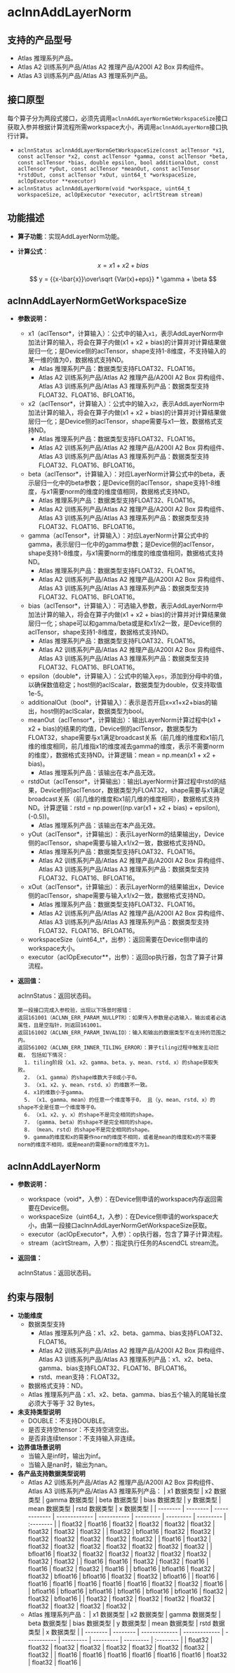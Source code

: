 # aclnnAddLayerNorm

## 支持的产品型号

- Atlas 推理系列产品。
- Atlas A2 训练系列产品/Atlas A2 推理产品/A200I A2 Box 异构组件。
- Atlas A3 训练系列产品/Atlas A3 推理系列产品。

## 接口原型

每个算子分为两段式接口，必须先调用`aclnnAddLayerNormGetWorkspaceSize`接口获取入参并根据计算流程所需workspace大小，再调用`aclnnAddLayerNorm`接口执行计算。

*  `aclnnStatus aclnnAddLayerNormGetWorkspaceSize(const aclTensor *x1, const aclTensor *x2, const aclTensor *gamma, const aclTensor *beta, const aclTensor *bias, double epsilon, bool additionalOut, const aclTensor *yOut, const aclTensor *meanOut, const aclTensor *rstdOut, const aclTensor *xOut, uint64_t *workspaceSize, aclOpExecutor **executor)`
*  `aclnnStatus aclnnAddLayerNorm(void *workspace, uint64_t workspaceSize, aclOpExecutor *executor, aclrtStream stream)`

## 功能描述
- **算子功能**：实现AddLayerNorm功能。
- **计算公式**：

  $$
  x = x1 + x2 + bias
  $$

  $$
  y = {{x-\bar{x}}\over\sqrt {Var(x)+eps}} * \gamma + \beta
  $$


## aclnnAddLayerNormGetWorkspaceSize

- **参数说明：**

  * x1（aclTensor\*，计算输入）：公式中的输入`x1`，表示AddLayerNorm中加法计算的输入，将会在算子内做(x1 + x2 + bias)的计算并对计算结果做层归一化；是Device侧的aclTensor，shape支持1-8维度，不支持输入的某一维的值为0，数据格式支持ND。
    * Atlas 推理系列产品：数据类型支持FLOAT32、FLOAT16。
    * Atlas A2 训练系列产品/Atlas A2 推理产品/A200I A2 Box 异构组件、Atlas A3 训练系列产品/Atlas A3 推理系列产品：数据类型支持FLOAT32、FLOAT16、BFLOAT16。
  * x2（aclTensor\*，计算输入）：公式中的输入`x2`，表示AddLayerNorm中加法计算的输入，将会在算子内做(x1 + x2 + bias)的计算并对计算结果做层归一化；是Device侧的aclTensor，shape需要与x1一致，数据格式支持ND。
    * Atlas 推理系列产品：数据类型支持FLOAT32、FLOAT16。
    * Atlas A2 训练系列产品/Atlas A2 推理产品/A200I A2 Box 异构组件、Atlas A3 训练系列产品/Atlas A3 推理系列产品：数据类型支持FLOAT32、FLOAT16、BFLOAT16。
  * beta（aclTensor\*，计算输入）：对应LayerNorm计算公式中的beta，表示层归一化中的beta参数；是Device侧的aclTensor，shape支持1-8维度，与x1需要norm的维度的维度值相同，数据格式支持ND。
    * Atlas 推理系列产品：数据类型支持FLOAT32、FLOAT16。
    * Atlas A2 训练系列产品/Atlas A2 推理产品/A200I A2 Box 异构组件、Atlas A3 训练系列产品/Atlas A3 推理系列产品：数据类型支持FLOAT32、FLOAT16、BFLOAT16。
  * gamma（aclTensor\*，计算输入）：对应LayerNorm计算公式中的gamma，表示层归一化中的gamma参数；是Device侧的aclTensor，shape支持1-8维度，与x1需要norm的维度的维度值相同，数据格式支持ND。
    * Atlas 推理系列产品：数据类型支持FLOAT32、FLOAT16。
    * Atlas A2 训练系列产品/Atlas A2 推理产品/A200I A2 Box 异构组件、Atlas A3 训练系列产品/Atlas A3 推理系列产品：数据类型支持FLOAT32、FLOAT16、BFLOAT16。
  * bias（aclTensor\*，计算输入）：可选输入参数，表示AddLayerNorm中加法计算的输入，将会在算子内做(x1 + x2 + bias)的计算并对计算结果做层归一化；shape可以和gamma/beta或是和x1/x2一致，是Device侧的aclTensor，shape支持1-8维度，数据格式支持ND。
    * Atlas 推理系列产品：数据类型支持FLOAT32、FLOAT16。
    * Atlas A2 训练系列产品/Atlas A2 推理产品/A200I A2 Box 异构组件、Atlas A3 训练系列产品/Atlas A3 推理系列产品：数据类型支持FLOAT32、FLOAT16、BFLOAT16。
  * epsilon（double\*，计算输入）：公式中的输入`eps`，添加到分母中的值，以确保数值稳定；host侧的aclScalar，数据类型为double，仅支持取值1e-5。
  * additionalOut（bool\*，计算输入）：表示是否开启x=x1+x2+bias的输出，host侧的aclScalar，数据类型为bool。
  * meanOut（aclTensor\*，计算输出）：输出LayerNorm计算过程中(x1 + x2 + bias)的结果的均值，Device侧的aclTensor，数据类型为FLOAT32，shape需要与x1满足broadcast关系（前几维的维度和x1前几维的维度相同，前几维指x1的维度减去gamma的维度，表示不需要norm的维度），数据格式支持ND。计算逻辑：mean = np.mean(x1 + x2 + bias)。
    * Atlas 推理系列产品：该输出在本产品无效。
  * rstdOut（aclTensor\*，计算输出）：输出LayerNorm计算过程中rstd的结果，Device侧的aclTensor，数据类型为FLOAT32，shape需要与x1满足broadcast关系（前几维的维度和x1前几维的维度相同），数据格式支持ND。计算逻辑：rstd = np.power((np.var(x1 + x2 + bias) + epsilon), (-0.5))。
    * Atlas 推理系列产品：该输出在本产品无效。
  * yOut（aclTensor\*，计算输出）：表示LayerNorm的结果输出y，Device侧的aclTensor，shape需要与输入x1/x2一致，数据格式支持ND。
    * Atlas 推理系列产品：数据类型支持FLOAT32、FLOAT16。
    * Atlas A2 训练系列产品/Atlas A2 推理产品/A200I A2 Box 异构组件、Atlas A3 训练系列产品/Atlas A3 推理系列产品：数据类型支持FLOAT32、FLOAT16、BFLOAT16。
  * xOut（aclTensor\*，计算输出）：表示LayerNorm的结果输出x，Device侧的aclTensor，shape需要与输入x1/x2一致，数据格式支持ND。
    * Atlas 推理系列产品：数据类型支持FLOAT32、FLOAT16。
    * Atlas A2 训练系列产品/Atlas A2 推理产品/A200I A2 Box 异构组件、Atlas A3 训练系列产品/Atlas A3 推理系列产品：数据类型支持FLOAT32、FLOAT16、BFLOAT16。
  * workspaceSize（uint64_t\*，出参）：返回需要在Device侧申请的workspace大小。
  * executor（aclOpExecutor\*\*，出参）：返回op执行器，包含了算子计算流程。

- **返回值：**

  aclnnStatus：返回状态码。

  ```
  第一段接口完成入参校验，出现以下场景时报错：
  返回161001（ACLNN_ERR_PARAM_NULLPTR）：如果传入参数是必选输入，输出或者必选属性，且是空指针，则返回161001。
  返回161002（ACLNN_ERR_PARAM_INVALID）：输入和输出的数据类型不在支持的范围之内。
  返回561002（ACLNN_ERR_INNER_TILING_ERROR）：算子tiling过程中触发主动拦截， 包括如下情况：
    1. tiling阶段（x1、x2、gamma、beta、y、mean、rstd、x）的shape获取失败。
    2. （x1、gamma）的shape维数大于8或小于0。
    3. （x1、x2、y、mean、rstd、x）的维数不一致。
    4. x1的维数小于gamma。
    5. （x1、gamma、mean）的任意一个维度等于0， 且（y、mean、rstd、x）的shape不全是任意一个维度等于0。
    6. （x1、x2、y、x）的shape不是完全相同的shape。
    7. （gamma、beta）的shape不是完全相同的shape。
    8. （mean、rstd）的shape不是完全相同的shape。
    9. gamma的维度和x的需要作norm的维度不相同，或者是mean的维度和x的不需要norm的维度不相同，或是mean的需要norm的维度不为1。

  ```

## aclnnAddLayerNorm
- **参数说明：**
  * workspace（void\*，入参）：在Device侧申请的workspace内存返回需要在Device侧。
  * workspaceSize（uint64_t，入参）：在Device侧申请的workspace大小，由第一段接口aclnnAddLayerNormGetWorkspaceSize获取。
  * executor（aclOpExecutor\*，入参）：op执行器，包含了算子计算流程。
  * stream（aclrtStream，入参）：指定执行任务的AscendCL stream流。

- **返回值：**

  aclnnStatus：返回状态码。

## 约束与限制
- **功能维度**
  * 数据类型支持
    * Atlas 推理系列产品：x1、x2、beta、gamma、bias支持FLOAT32、FLOAT16。
    * Atlas A2 训练系列产品/Atlas A2 推理产品/A200I A2 Box 异构组件、Atlas A3 训练系列产品/Atlas A3 推理系列产品：x1、x2、beta、gamma、bias支持FLOAT32、FLOAT16、BFLOAT16。
    * rstd、mean支持：FLOAT32。
  * 数据格式支持：ND。
  * Atlas 推理系列产品：x1、x2、beta、gamma、bias五个输入的尾轴长度必须大于等于 32 Bytes。
- **未支持类型说明**
  * DOUBLE：不支持DOUBLE。
  * 是否支持空tensor：不支持空进空出。
  * 是否非连续tensor：不支持输入非连续。
- **边界值场景说明**
  * 当输入是inf时，输出为inf。
  * 当输入是nan时，输出为nan。
- **各产品支持数据类型说明**
  - Atlas A2 训练系列产品/Atlas A2 推理产品/A200I A2 Box 异构组件、Atlas A3 训练系列产品/Atlas A3 推理系列产品：
    | x1 数据类型 | x2 数据类型 | gamma 数据类型 | beta 数据类型 | bias 数据类型 | y 数据类型 | mean 数据类型 | rstd 数据类型 | x 数据类型 |
    | -------- | -------- | ------------- | ------------- | ----------- | --------- | --------- | --------- | :-------- |
    | float32  | float16  | float32  | float32  | float32  | float32  | float32  | float32  | float32  |
    | float32  | bfloat16 | float32  | float32  | float32  | float32  | float32  | float32  | float32  |
    | float16  | float32  | float32  | float32  | float32  | float32  | float32  | float32  | float32  |
    | bfloat16 | float32  | float32  | float32  | float32  | float32  | float32  | float32  | float32  |
    | float16  | float16  | float32  | float32  | float16  | float16  | float32  | float32  | float16  |
    | bfloat16 | bfloat16 | float32  | float32  | bfloat16 | bfloat16 | float32  | float32  | bfloat16 |
    | float16  | float16  | float16  | float16  | float16  | float16  | float32  | float32  | float16  |
    | bfloat16 | bfloat16 | bfloat16 | bfloat16 | bfloat16 | bfloat16 | float32  | float32  | bfloat16 |
    | float32  | float32  | float32  | float32  | float32  | float32  | float32  | float32  | float32  |
  - Atlas 推理系列产品：
    | x1 数据类型 | x2 数据类型 | gamma 数据类型 | beta 数据类型 | bias 数据类型 | y 数据类型 | mean 数据类型 | rstd 数据类型 | x 数据类型 |
    | -------- | -------- | ------------- | ------------- | ----------- | --------- | --------- | --------- | :-------- |
    | float32 | float32 | float32 | float32 | float32 | float32 | float32 | float32 | float32 |
    | float16 | float16 | float16 | float16 | float16 | float16 | float32 | float32 | float16 |
